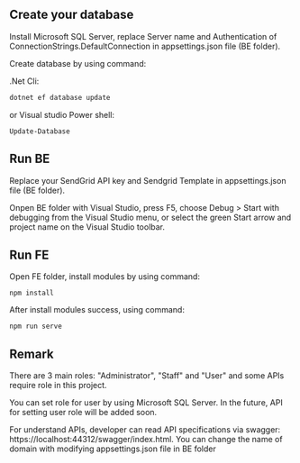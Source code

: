 ## Create your database
Install Microsoft SQL Server, replace Server name and Authentication of ConnectionStrings.DefaultConnection in appsettings.json file (BE folder).

Create database by using command:

.Net Cli:
```bash
dotnet ef database update
```
or Visual studio Power shell:
```
Update-Database
```
## Run BE
Replace your SendGrid API key and Sendgrid Template in appsettings.json file (BE folder).

Onpen BE folder with Visual Studio, press F5, choose Debug > Start with debugging from the Visual Studio menu, or select the green Start arrow and project name on the Visual Studio toolbar.

## Run FE
Open FE folder, install modules by using command:
```
npm install
```
After install modules success, using command:
```
npm run serve
```

## Remark
There are 3 main roles: "Administrator", "Staff" and "User" and some APIs require role in this project. 

You can set role for user by using Microsoft SQL Server. In the future, API for setting user role will be added soon.

For understand APIs, developer can read API specifications via swagger: https://localhost:44312/swagger/index.html. You can change the name of domain with modifying appsettings.json file in BE folder
